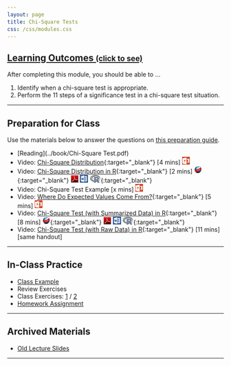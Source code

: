 ```yaml
---
layout: page
title: Chi-Square Tests
css: /css/modules.css
---
```


<div class="panel-group-ILOs">
  <div class="panel panel-default">
    <div class="panel-heading">
      <h2 class="panel-title">
        <a data-toggle="collapse" href="#ILOs">Learning Outcomes <small>(click to see)</small></a>
      </h2>
    </div>
    <div id="ILOs" class="panel-collapse collapse">
      <div class="panel-body">

<p>After completing this module, you should be able to ...</p>

<ol>
  <li> Identify when a chi-square test is appropriate.</li>
  <li> Perform the 11 steps of a significance test in a chi-square test situation.</li>
</ol>
      </div>
    </div>
  </div>
</div>

----

## Preparation for Class

Use the materials below to answer the questions on [this preparation guide](ChiSquare_Prep).

* [Reading](../book/Chi-Square Test.pdf)
* Video: [Chi-Square Distribution](https://vimeo.com/user45324800/chisqdist){:target="_blank"} [4 mins] [![PowerPoint](../img/ppt.png)](ChiSquare_PPT1.pptx)
* Video: [Chi-Square Distribution in R](https://vimeo.com/user45324800/chisqdistribution){:target="_blank"} [2 mins] [![Web](../img/web.png)](ChiSquare_RHO1.html){:target="_blank"}  [![PDF](../img/pdf.png)](ChiSquare_RHO1.pdf) [![MSWord](../img/word.png)](ChiSquare_RHO1.docx)  [![R](../img/Rlogo.png)](ChiSquare_RHO1.R){:target="_blank"}
* Video: Chi-Square Test Example [x mins] [![PowerPoint](../img/ppt.png)](ChiSquare_PPT2.pptx)
* Video: [Where Do Expected Values Come From?](https://vimeo.com/user45324800/chisqtest-expvals){:target="_blank"} [5 mins] [![PowerPoint](../img/ppt.png)](ChiSquare_PPT2.pptx)
* Video: [Chi-Square Test (with Summarized Data) in R](https://vimeo.com/user45324800/chisqsmrzd-ex1){:target="_blank"} [8 mins] [![Web](../img/web.png)](ChiSquare_RHO2.html){:target="_blank"}  [![PDF](../img/pdf.png)](ChiSquare_RHO2.pdf) [![MSWord](../img/word.png)](ChiSquare_RHO2.docx)  [![R](../img/Rlogo.png)](ChiSquare_RHO2.R){:target="_blank"}
* Video: [Chi-Square Test (with Raw Data) in R](https://vimeo.com/user45324800/chisqraw-ex1){:target="_blank"} [11 mins] [same handout]

----

## In-Class Practice

* [Class Example](ChiSquare_CExmpl)
* Review Exercises
* Class Exercises: [1](ChiSquare_CE1) / [2](ChiSquare_CE2)
* [Homework Assignment](ChiSquare_HW)

----

## Archived Materials

* [Old Lecture Slides](ChiSquare_PPT_old.pptx)

----
